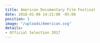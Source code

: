 ```yaml
---
title: American Documentary Film Festival
date: 2018-01-08 14:21:00 -05:00
position: 1
image: "/uploads/American.svg"
details:
- Official Selection 2017
---
```



